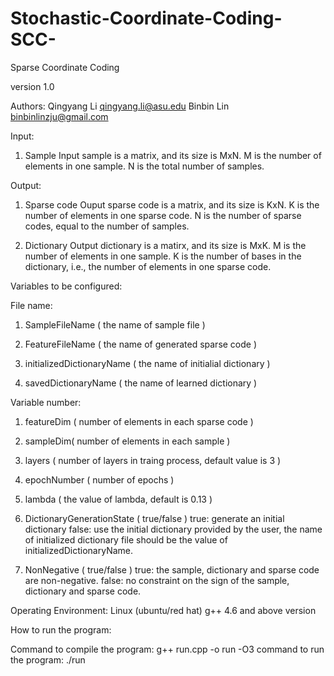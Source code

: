 # Stochastic-Coordinate-Coding-SCC-

Sparse Coordinate Coding 

version 1.0

Authors: Qingyang Li  qingyang.li@asu.edu
	 Binbin Lin   binbinlinzju@gmail.com
	 

Input:

1. Sample
Input sample is a matrix, and its size is MxN.
M is the number of elements in one sample.
N is the total number of samples. 

Output:
1. Sparse code
Ouput sparse code is a matrix, and its size is KxN.
K is the number of elements in one sparse code.
N is the number of sparse codes, equal to the number of samples.

2. Dictionary
Output dictionary is a matirx, and its size is MxK.
M is the number of elements in one sample.
K is the number of bases in the dictionary, i.e., the number of elements in one sparse code.

Variables to be configured:

File name:
1. SampleFileName  ( the name of sample file )

2. FeatureFileName ( the name of generated sparse code )

3. initializedDictionaryName ( the name of initialial dictionary )

4. savedDictionaryName ( the name of learned dictionary )

Variable number:
1. featureDim ( number of elements in each sparse code )

2. sampleDim( number of elements in each sample )

3. layers ( number of layers in traing process, default value is 3 )

4. epochNumber ( number of epochs )

5. lambda ( the value of lambda, default is 0.13 )

6. DictionaryGenerationState ( true/false )
   true: generate an initial dictionary 
   false:  use the initial dictionary provided by the user, the name of initialized dictionary file should be the value of initializedDictionaryName.

7. NonNegative ( true/false )
   true: the sample, dictionary and sparse code are non-negative.
   false: no constraint on the sign of the sample, dictionary and sparse code.



Operating Environment:
Linux (ubuntu/red hat)
g++ 4.6 and above version


How to run the program:

Command to compile the program:  g++ run.cpp -o run -O3
command to run the program:   ./run




